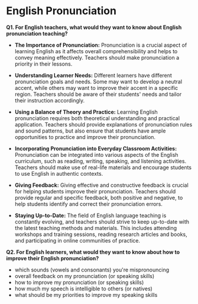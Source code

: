 # English Pronunciation

**Q1. For English teachers, what would they want to know about English pronunciation teaching?**  

+ **The Importance of Pronunciation:** Pronunciation is a crucial aspect of learning English as it affects overall comprehensibility and helps to convey meaning effectively. Teachers should make pronunciation a priority in their lessons.

+ **Understanding Learner Needs:** Different learners have different pronunciation goals and needs. Some may want to develop a neutral accent, while others may want to improve their accent in a specific region. Teachers should be aware of their students' needs and tailor their instruction accordingly.

+ **Using a Balance of Theory and Practice:** Learning English pronunciation requires both theoretical understanding and practical application. Teachers should provide explanations of pronunciation rules and sound patterns, but also ensure that students have ample opportunities to practice and improve their pronunciation.

+ **Incorporating Pronunciation into Everyday Classroom Activities:** Pronunciation can be integrated into various aspects of the English curriculum, such as reading, writing, speaking, and listening activities. Teachers should make use of real-life materials and encourage students to use English in authentic contexts.

+ **Giving Feedback:** Giving effective and constructive feedback is crucial for helping students improve their pronunciation. Teachers should provide regular and specific feedback, both positive and negative, to help students identify and correct their pronunciation errors.

+ **Staying Up-to-Date:** The field of English language teaching is constantly evolving, and teachers should strive to keep up-to-date with the latest teaching methods and materials. This includes attending workshops and training sessions, reading research articles and books, and participating in online communities of practice.

**Q2. For English learners, what would they want to know about how to improve their English pronunciation?**  

+ which sounds (vowels and consonants) you're mispronouncing
+ overall feedback on my pronunciation (or speaking skills) 
+ how to improve my pronunciation (or speaking skills)
+ how much my speech is intelligible to others (or natives)
+ what should be my priorities to improve my speaking skills  



